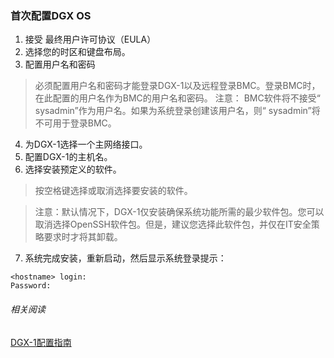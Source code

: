 ### 首次配置DGX OS

1. 接受 最终用户许可协议（EULA）
2. 选择您的时区和键盘布局。
3. 配置用户名和密码
> 必须配置用户名和密码才能登录DGX-1以及远程登录BMC。登录BMC时，在此配置的用户名作为BMC的用户名和密码。
> 注意： BMC软件将不接受“ sysadmin”作为用户名。如果为系统登录创建该用户名，则“ sysadmin”将不可用于登录BMC。
4. 为DGX-1选择一个主网络接口。
5. 配置DGX-1的主机名。
6. 选择安装预定义的软件。
>按空格键选择或取消选择要安装的软件。

> 注意：默认情况下，DGX-1仅安装确保系统功能所需的最少软件包。您可以取消选择OpenSSH软件包。但是，建议您选择此软件包，并仅在IT安全策略要求时才将其卸载。
7. 系统完成安装，重新启动，然后显示系统登录提示：
```
<hostname> login:
Password:
```
###### 相关阅读
[DGX-1配置指南](dgx-1.md)